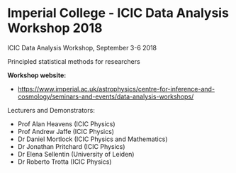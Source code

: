 # Imperial College - ICIC Data Analysis Workshop 2018

ICIC Data Analysis Workshop, September 3-6 2018

Principled statistical methods for researchers 


**Workshop website:**
- https://www.imperial.ac.uk/astrophysics/centre-for-inference-and-cosmology/seminars-and-events/data-analysis-workshops/


Lecturers and Demonstrators:
- Prof Alan Heavens (ICIC Physics)
- Prof Andrew Jaffe (ICIC Physics)
- Dr Daniel Mortlock (ICIC Physics and Mathematics)
- Dr Jonathan Pritchard (ICIC Physics)
- Dr Elena Sellentin (University of Leiden)
- Dr Roberto Trotta (ICIC Physics)
